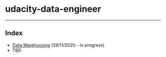 # udacity-data-engineer
---

## Index
 - [Data Warehousing](https://github.com/jchudb93/udacity-data-engineer/tree/main/Data%20Warehousing) (29/11/2020 - in progress)
 - TBD